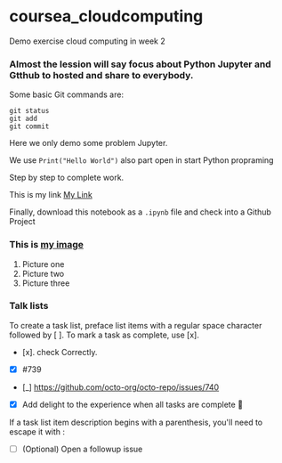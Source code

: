 # coursea_cloudcomputing
Demo exercise cloud computing in week 2

### Almost the lession will say focus about Python Jupyter and Gtthub to hosted and share to everybody.

Some basic Git commands are:
```
git status
git add
git commit
```
Here we only demo some problem Jupyter. 

We use `Print("Hello World")` also part open in start Python propraming 

Step by step to complete work.

This is my link [My Link](https://gist.github.com/vuonghongphong95/d90c4a761454242b1f0c923cf4b537d2)

Finally, download this notebook as a `.ipynb` file and check into a Github Project

### This is [my image](https://myoctocat.com/assets/images/base-octocat.svg)
1. Picture one
2. Picture two
3. Picture three

### Talk lists
To create a task list, preface list items with a regular space character followed by [ ]. To mark a task as complete, use [x].

- [x]. check Correctly.
- [x] #739
- [_] https://github.com/octo-org/octo-repo/issues/740
- [x] Add delight to the experience when all tasks are complete :tada:

If a task list item description begins with a parenthesis, you'll need to escape it with \:

- [ ] \(Optional) Open a followup issue
